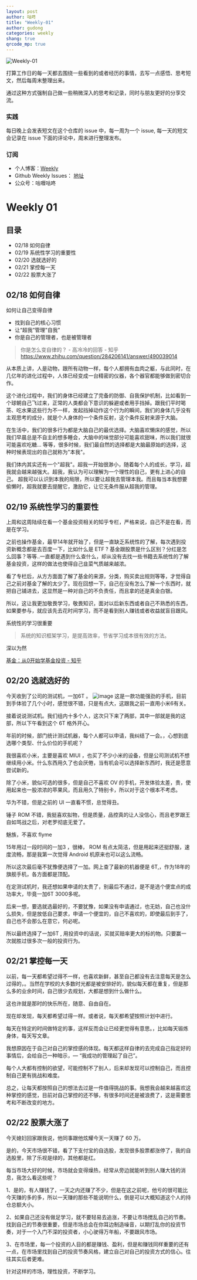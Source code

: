 ```yaml
---
layout: post
author: 咕咚
title: "Weekly-01"
author: gudong
categories: weekly 
shang: true
qrcode_mp: true
---
```


![Weekly-01](https://upload-images.jianshu.io/upload_images/588640-965248f81005e40f.jpg?imageMogr2/auto-orient/strip%7CimageView2/2/w/1240)

打算工作日的每一天都去围绕一些看到的或者经历的事情，去写一点感悟、思考短文，然后每周末整理出来。

通过这种方式强制自己做一些稍微深入的思考和记录，同时与朋友更好的分享交流。

### 实践
每日晚上会发表短文在这个仓库的 issue 中，每一周为一个 issue, 每一天的短文会记录在 issue 下面的评论中，周末进行整理发布。

### 订阅
* 个人博客：[Weekly](https://gudong.name/weekly)
* Github Weekly Issues： [地址](https://github.com/maoruibin/Weekly/issues)
* 公众号：咕喱咕咚


# Weekly 01

## 目录
* 02/18  如何自律
* 02/19 系统性学习的重要性
* 02/20 选就选好的
* 02/21 掌控每一天
* 02/22 股票大涨了


## 02/18  如何自律
如何让自己变得自律
* 找到自己的核心习惯
* 让“超我”管理"自我"
* 你是自己的管理者，也是被管理者

> 你是怎么变自律的？ - 高冷冷的回答 - 知乎
https://www.zhihu.com/question/284206141/answer/490039014

从本质上讲，人是动物，跟所有动物一样，每个人都拥有血肉之躯，与此同时，在几亿年的进化过程中，人体已经变成一台精密的仪器，各个器官都能够做到密切合作。

这个进化过程中，我们的身体已经建立了完备的防御、自我保护机制，比如看到一个球朝自己飞过来，正常的人类都会下意识的躲避或者用手挡掉。跟我们平时喝茶、吃水果这些行为不一样，发起挡掉动作这个行为的瞬间，我们的身体几乎没有主观思考的成分，就是个人身体的一个条件反射，这个条件反射来源于大脑。

在生活中，我们的很多行为都是大脑自己的最优选择。大脑喜欢懒床的感觉，所以我们早晨总是不自主的想多睡会，大脑中的味觉部分可能喜欢甜味，所以我们就很可能喜欢吃糖... 等等，很多时候，我们最自然的选择都是大脑最原始的选择，这种时候表现出的自己就称为"本我"。

我们体内其实还有一个"超我"。超我一开始很渺小，随着每个人的成长，学习，超我就会越来越强大。超我，我认为可以理解为一个理性的自己，更有上进心的自己。
超我可以认识到本我的局限，所以要让超我去管理本我。而且每当本我想要偷懒时，超我就要去提醒它，激励它，让它无条件服从超我的管理。

## 02/19 系统性学习的重要性
上周和这周陆续在看一个基金投资相关的知乎专栏，严格来说，自己不是在看，而是在学习。

之前也操作基金，最早14年就开始了，但是一直缺乏系统性的了解，每次遇到投资新概念都是去百度一下，比如什么是 ETF ? 基金跟股票是什么区别？分红是怎么回事？等等..一直都是遇到什么查什么，却从没有去找一些书籍去系统性的了解基金投资，这样的做法也使得自己韭菜气质越来越浓。

看了专栏后，从方方面面了解了基金的来源，分类，购买卖出规则等等，才觉得自己之前对基金了解的太少了。现在回想一下，自己在没有怎么了解一个东西时，就把自己铺进去，这显然是一种对自己的不负责任，而且拿的还是真金白银。

所以，这让我更加敬畏学习，敬畏知识，面对以后新东西或者自己不熟悉的东西，如果要参与，就应该先去花时间学习，而不是看到别人赚钱或者收益就盲目跟风。

系统性的学习很重要
>系统的知识框架学习，是提高效率，节省学习成本很有效的方法。

深以为然

[基金：从0开始学基金投资 - 知乎](https://zhuanlan.zhihu.com/fundslearning)

## 02/20 选就选好的
今天收到了公司的测试机，一加6T 。
![image](http://upload-images.jianshu.io/upload_images/588640-3eb8e8f5f703f702.jpg?imageMogr2/auto-orient/strip%7CimageView2/2/w/1240)
这是一款功能强劲的手机，目前到手体验了几个小时，感觉很不错，只是有点大，这跟我之前一直用小米6有关。

接着说说测试机。我们组内十多个人，这次只下来了两部，其中一部就是我的这部，所以下午看到这个 6T 格外开心。

年前的时候，部门统计测试机器，每个人都可以申请，我纠结了一会。，心想到底选哪个类型、什么价位的手机呢？

我很喜欢小米，主要是喜欢 MIUI ，也买了不少小米的设备，但是公司测试机不想继续用小米。什么东西用久了也会厌倦，当有机会可以选择新东西时，我还是愿意尝试新的。

除了小米，貌似可选的很多，但是自己不喜欢 OV 的手机，开发体验太差，贵，使用起来也一股浓浓的苹果风，而且用久了特别卡，所以对于这个根本不考虑。

华为不错，但是之前的 UI 一直看不惯，总觉得丑。

锤子 ROM 不错，我挺喜欢拟物，但是质量，品控真的让人没信心，而且老罗跟王自如骂战之后，对老罗彻底无爱了。

魅族，不喜欢 flyme

15年用过一段时间的一加3 ，很棒， ROM 有点太简洁，但是用起来还挺舒服，速度流畅，那是我第一次觉得 Android 机原来也可以这么流畅。

所以这次最后毫不犹豫便选择了一加。网上查了最新的机器便是 6T,，作为18年的旗舰手机，各方面都是顶配。

在定测试机时，我还想如果申请的太贵了，别最后不通过，是不是选个便宜点的成功率大，毕竟一加6T 3000多呢。

后来一想，要选就选最好的，不要犹豫，如果没有申请通过，也无妨，自己也没什么损失，但是放低自己要求，申请一个便宜的，自己不喜欢的，即使最后到手了，自己也不会那么在意它，何必呢。

所以最终选择了一加6T , 用投资中的话说，买就买赔率更大的标的物。只要赢一次就胜过很多次一般的投资行为。

## 02/21 掌控每一天
以前，每一天都希望过得不一样，也喜欢新鲜，甚至自己都没有去注意每天是怎么过得的，。当然在学校的大多数时光都是被安排好的，貌似每天都在重复，但是那么多的业余时间，自己很少去规划，大都是想到什么做什么。

这也许就是那时的快乐所在，随意、自由自在。

现在却发现，每天都希望过得一样。或者说，每天都希望按照计划中进行。

每天在特定的时间做特定的事，这样反而会让已经更觉得有意思。，比如每天锻炼身体，每天写文章。

我想原因在于自己对自己的掌控感的体现。每天都这样自律的去完成自己指定好的事情后，会给自己一种暗示，— “我成功的管理起了自己”。

每个人大都有控制的欲望，可能控制不了别人，后来却发现可以控制自己，而且控制自己更有挑战和难度。

总之，让每天都按照自己的想法去过是一件值得挑战的事。我想我会越来越喜欢这种掌控的感觉，目前对自己掌控的还不够，有很多时间还是被浪费了，这是需要思考和不断改变的地方。

## 02/22  股票大涨了
今天媳妇回家跟我说，他同事跟他炫耀今天一天赚了 60 万。

是的，今天市场很不错，看了下支付宝的自选股，发现很多股票都涨停了，我的自选股里，除了乐视是绿的，其他都是红。

每当市场大好的时候，市场就会变得燥热，经常从旁边就能听到别人赚大钱的消息，我怎么看这些呢？

1、是的，有人赚钱了，一天之内还赚了不少，但是在这之前呢，他亏的很可能比今天赚的多的多，所以一天赚的那些不能说明什么，倒是可以大概知道这个人的持仓总额大小。

2、如果自己还没有做足学习，就不要轻易去追涨，不要让市场搅乱自己的节奏。找到自己的节奏很重要，但是市场总会在你耳边制造噪音，以期打乱你的投资节奏，对于一个入门不深的投资者，小心驶得万年船，不要跟风市场。

3、在市场里，每一个投资的人目的都是赚钱、盈利，但是和赚钱同样重要的还有一点，在市场里找到自己的投资节奏风格，建立自己对自己的投资方式的信心。往往其实后者更难。

针对这样的市场，理性投资，不断学习。
